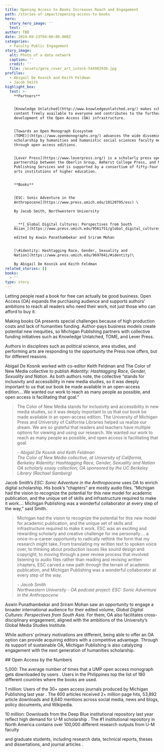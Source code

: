 ```yaml
---
title: Opening Access to Books Increases Reach and Engagement
path: /stories-of-impact/opening-access-to-books
hero:
  story_hero_image: ''
  text: ''
author: TBD
date: 2019-09-23T04:00:00.000Z
categories:
  - Faculty Public Engagement
story_image:
  alt: Photo of a data network
  caption: ''
  credit: ''
  file: /assets/gere_cover_art_istock-544982936.jpg
profiles:
  - Abigail De Kosnik and Keith Feldman
  - Jacob Smith
highlight_box:
  text: >-
    **Partners**


    [Knowledge Unlatched](http://www.knowledgeunlatched.org/) makes scholarly
    content freely available to everyone and contributes to the further
    development of the Open Access (OA) infrastructure.


    [Towards an Open Monograph Ecosystem
    (TOME)](https://www.openmonographs.org/) advances the wide dissemination of
    scholarship by humanities and humanistic social sciences faculty members
    through open access editions.


    [Lever Press](https://www.leverpress.org/) is a scholarly press operated in
    partnership between the Oberlin Group, Amherst College Press, and Michigan
    Publishing Services and is supported by a consortium of fifty-four liberal
    arts institutions of higher education.


    **Books**


    [ESC: Sonic Adventure in the
    Anthropocene](https://www.press.umich.edu/10120795/esc) \

    By Jacob Smith, Northwestern University


    __**[_Global Digital Cultures: Perspectives from South
    Asian_](https://www.press.umich.edu/9561751/global_digital_cultures)**__\

    edited by Aswin Panathambekar and Sriram Mohan


    [\#identity: Hashtagging Race, Gender, Sexuality and
    Nation](https://www.press.umich.edu/9697041/#identity)\

    By Abigail De Kosnik and Keith Feldman
related_stories: []
books:
  - ''
type: story
---
```

Letting people read a book for free can actually be good business. Open Access (OA) expands the purchasing audience and supports authors’ ambitions to reach all readers who need their work, not just those who can afford to buy it.

Making books OA presents special challenges because of high production costs and lack of humanities funding. Author-pays business models create potential new inequities, so Michigan Publishing partners with collective funding initiatives such as Knowledge Unlatched, TOME, and Lever Press. 

Authors in disciplines such as political science, area studies, and performing arts are responding to the opportunity the Press now offers, but for different reasons.

Abigail De Kosnik worked with co-editor Keith Feldman and The Color of New Media collective to publish _\#identity: Hashtagging Race, Gender, Sexuality and Nation_. As both authors note, the collective “stands for inclusivity and accessibility in new media studies, so it was deeply important to us that our book be made available in an open-access edition….We wanted our work to reach as many people as possible, and open access is facilitating that goal.”

<blockquote class="quote full yellow"><p>The Color of New Media stands for inclusivity and accessibility
in new media studies, so it was deeply important to us that our book be made available in an open-access edition. The University of Michigan Press and University of California Libraries helped us realize our dream. We are so grateful that readers and teachers have multiple options for viewing and using our research. We wanted our work to reach as many people as possible, and open access is facilitating that goal.</p><footer><cite>- Abigail De Kosnik and Keith Feldman<br>The Color of New Media collective, at University of California, Berkeley #identity: Hashtagging Race, Gender, Sexuality and Nation OA scholarly essay collection; OA sponsored by the UC Berkeley Library (Rachael Samberg)</cite></footer></blockquote>

Jacob Smith’s _ESC: Sonic Adventure in the Anthropocene_ uses OA to enrich digital scholarship. His book’s “chapters” are mostly audio files. “Michigan had the vision to recognize the potential for this new model for academic publication, and the unique set of skills and infrastructure required to make it work…. Michigan Publishing was a wonderful collaborator at every step of the way,” said Smith.

<blockquote class="quote full blue"><p>Michigan had the vision to recognize the potential for this new model for academic publication, and the unique set of skills and infrastructure required to make it work. ESC was an exciting and rewarding scholarly and creative challenge for me personally.... a once-in-a-career opportunity to radically rethink the form that my research might take. From translating my written text to spoken voice over, to thinking about production issues like sound design and copyright, to moving through a peer review process that involved listening to audio files rather than reading and revising written chapters, ESC carved a new path through the terrain of academic publication, and Michigan Publishing was a wonderful collaborator at every step of the way.</p><footer><cite>- Jacob Smith<br>Northwestern University - OA podcast project: ESC: Sonic Adventure in the Anthropocene</cite></footer></blockquote>

Aswin Punathambekar and Sriram Mohan saw an opportunity to engage a broader international audience for their edited volume, _Global Digital Cultures: Perspectives from South Asia_. For them, OA also facilitates cross-disciplinary engagement, aligned with the ambitions of the University’s Global Media Studies Institute.

While authors’ primary motivations are different, being able to offer an OA option can provide acquiring editors with a competitive advantage. Through its support of sustainable OA, Michigan Publishing is also catalyzing engagement with the next generation of humanities scholarship.

<div class="lg:float-right lg:-mr-64 lg:w-3/5 border-l-8 border-sea-blue px-6 pt-6 ml-6 mb-4" markdown="1">## Open Access by the Numbers

5,000: The average number of times that a UMP open access monograph gets downloaded by users . Users in the Philippines top the list of 180 different countries where the books are used.

1 million: Users of the 30+ open access journals produced by Michigan Publishing last year . The 600 articles received 2+ million page hits, 53,892 article downloads and 8,640 mentions across social media, news and blogs, policy documents, and Wikipedia.

10 million: Downloads from the Deep Blue institutional repository last year reflect high demand for U-M scholarship . The #1 institutional repository in North America contains over 100,000 different research outputs from U-M faculty

and graduate students, including research data, technical reports, theses and dissertations, and journal articles .</div>
